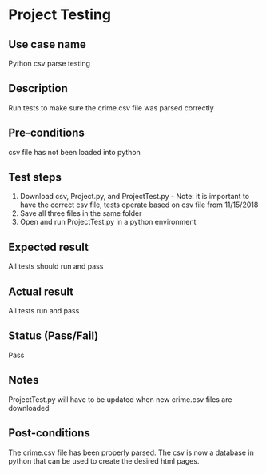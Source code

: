# Project Testing

## Use case name
  Python csv parse testing
  
## Description
  Run tests to make sure the crime.csv file was parsed correctly
  
## Pre-conditions
  csv file has not been loaded into python
  
## Test steps
  1. Download csv, Project.py, and ProjectTest.py 
    - Note: it is important to have the correct csv file, tests operate based on csv file from 11/15/2018
  2. Save all three files in the same folder
  3. Open and run ProjectTest.py in a python environment
  
## Expected result
  All tests should run and pass
  
## Actual result
  All tests run and pass
  
## Status (Pass/Fail)
  Pass

## Notes
  ProjectTest.py will have to be updated when new crime.csv files are downloaded
  
## Post-conditions
 The crime.csv file has been properly parsed. The csv is now a database in python that can be used to create the desired html pages.
